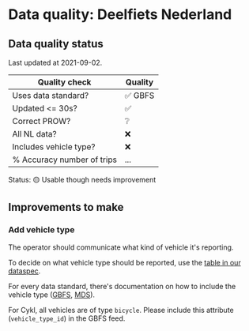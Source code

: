 # Data quality: Deelfiets Nederland

## Data quality status

Last updated at 2021-09-02.

| **Quality check** | **Quality**
| -- | -- |
| Uses data standard? | ✅ GBFS
| Updated <= 30s? | ✅
| Correct PROW? | ❔
| All NL data? | ❌
| Includes vehicle type? | ❌
| % Accuracy number of trips | ...

Status: 🟡 Usable though needs improvement

## Improvements to make

### Add vehicle type

The operator should communicate what kind of vehicle it's reporting. 

To decide on what vehicle type should be reported, use the [table in our dataspec](https://docs.crow.nl/deelfietsdashboard/hr-dataspec/#vehicle-types).

For every data standard, there's documentation on how to include the vehicle type ([GBFS](https://github.com/NABSA/gbfs/blob/master/gbfs.md#vehicle_typesjson-added-in-v21), [MDS](https://github.com/openmobilityfoundation/mobility-data-specification/blob/main/general-information.md#vehicle-types)).

For Cykl, all vehicles are of type `bicycle`. Please include this attribute (`vehicle_type_id`) in the GBFS feed.
